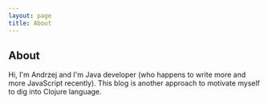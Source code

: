 ```yaml
---
layout: page
title: About
---
```

## About
Hi, I'm Andrzej and I'm Java developer (who happens to write more and more JavaScript recently).
This blog is another approach to motivate myself to dig into Clojure language.
